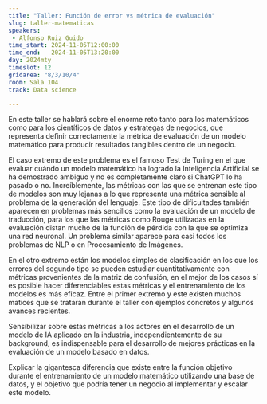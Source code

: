 ```yaml
---
title: "Taller: Función de error vs métrica de evaluación"
slug: taller-matematicas
speakers:
 - Alfonso Ruiz Guido
time_start: 2024-11-05T12:00:00
time_end:   2024-11-05T13:20:00
day: 2024mty
timeslot: 12
gridarea: "8/3/10/4"
room: Sala 104
track: Data science

---
```


En este taller se hablará sobre el enorme reto tanto para los matemáticos como para los científicos de datos y estrategas de negocios, que representa definir correctamente la métrica de evaluación de un modelo matemático para producir resultados tangibles dentro de un negocio.

El caso extremo de este problema es el famoso Test de Turing en el que evaluar cuándo un modelo matemático ha logrado la Inteligencia Artificial se ha demostrado ambiguo y no es completamente claro si ChatGPT lo ha pasado o no. Increíblemente, las métricas con las que se entrenan este tipo de modelos son muy lejanas a lo que representa una métrica sensible al problema de la generación del lenguaje. Este tipo de dificultades también aparecen en problemas más sencillos como la evaluación de un modelo de traducción, para los que las métricas como Rouge utilizadas en la evaluación distan mucho de la función de pérdida con la que se optimiza una red neuronal. Un problema similar aparece para casi todos los problemas de NLP o en Procesamiento de Imágenes.

En el otro extremo están los modelos simples de clasificación en los que los errores del segundo tipo se pueden estudiar cuantitativamente con métricas provenientes de la matriz de confusión, en el mejor de los casos sí es posible hacer diferenciables estas métricas y el entrenamiento de los modelos es más eficaz. Entre el primer extremo y este existen muchos matices que se tratarán durante el taller con ejemplos concretos y algunos avances recientes.

Sensibilizar sobre estas métricas a los actores en el desarrollo de un modelo de IA aplicado en la industria, independientemente de su background, es indispensable para el desarrollo de mejores prácticas en la evaluación de un modelo basado en datos.

Explicar la gigantesca diferencia que existe entre la función objetivo durante el entrenamiento de un modelo matemático utilizando una base de datos, y el objetivo que podría tener un negocio al implementar y escalar este modelo.  

